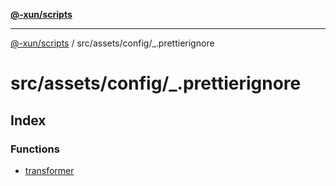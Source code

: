 [**@-xun/scripts**](../../../../README.md)

***

[@-xun/scripts](../../../../README.md) / src/assets/config/\_.prettierignore

# src/assets/config/\_.prettierignore

## Index

### Functions

- [transformer](functions/transformer.md)
